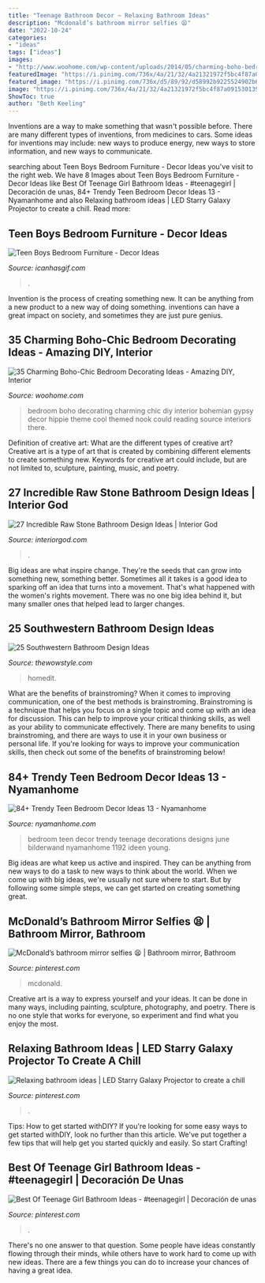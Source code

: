 ```yaml
---
title: "Teenage Bathroom Decor ~ Relaxing Bathroom Ideas"
description: "Mcdonald’s bathroom mirror selfies 😫"
date: "2022-10-24"
categories:
- "ideas"
tags: ["ideas"]
images:
- "http://www.woohome.com/wp-content/uploads/2014/05/charming-boho-bedroom-ideas-17.jpg"
featuredImage: "https://i.pinimg.com/736x/4a/21/32/4a21321972f5bc4f87a091530139d6f6.jpg"
featured_image: "https://i.pinimg.com/736x/d5/89/92/d58992b9225524902b6315c7ed581eb3.jpg"
image: "https://i.pinimg.com/736x/4a/21/32/4a21321972f5bc4f87a091530139d6f6.jpg"
ShowToc: true
author: "Beth Keeling"
---
```



Inventions are a way to make something that wasn't possible before. There are many different types of inventions, from medicines to cars. Some ideas for inventions may include: new ways to produce energy, new ways to store information, and new ways to communicate.

	

		
searching about Teen Boys Bedroom Furniture - Decor Ideas you've visit to the right web. We have 8 Images about Teen Boys Bedroom Furniture - Decor Ideas like Best Of Teenage Girl Bathroom Ideas - #teenagegirl | Decoración de unas, 84+ Trendy Teen Bedroom Decor Ideas 13 - Nyamanhome and also Relaxing bathroom ideas | LED Starry Galaxy Projector to create a chill. Read more:
		
    
## Teen Boys Bedroom Furniture - Decor Ideas

<img loading=lazy src="https://www.icanhasgif.com/wp-content/uploads/2015/04/Teen-Boys-Bedroom-Furniture.jpg" onerror="this.onerror=null;this.src='https://tse1.mm.bing.net/th?id=OIP.iohz2f1pJy_fs32pHOYf-wHaHa&amp;pid=15.1';" alt="Teen Boys Bedroom Furniture - Decor Ideas">

_Source: icanhasgif.com_

>. 

	

Invention is the process of creating something new. It can be anything from a new product to a new way of doing something. inventions can have a great impact on society, and sometimes they are just pure genius.

    
## 35 Charming Boho-Chic Bedroom Decorating Ideas - Amazing DIY, Interior

<img loading=lazy src="http://www.woohome.com/wp-content/uploads/2014/05/charming-boho-bedroom-ideas-17.jpg" onerror="this.onerror=null;this.src='https://tse1.mm.bing.net/th?id=OIP.kSAerbc3QSANNp70KNbVPAHaJ4&amp;pid=15.1';" alt="35 Charming Boho-Chic Bedroom Decorating Ideas - Amazing DIY, Interior">

_Source: woohome.com_

>bedroom boho decorating charming chic diy interior bohemian gypsy decor hippie theme cool themed nook could reading source interiors there. 

	

Definition of creative art: What are the different types of creative art?
Creative art is a type of art that is created by combining different elements to create something new. Keywords for creative art could include, but are not limited to, sculpture, painting, music, and poetry.

    
## 27 Incredible Raw Stone Bathroom Design Ideas | Interior God

<img loading=lazy src="http://interiorgod.com/wp-content/uploads/2016/05/natural-stone-bathroom-1-683x1024.jpg" onerror="this.onerror=null;this.src='https://tse2.mm.bing.net/th?id=OIP.5ZmzcK147QfO4W9SDF6-zwHaLG&amp;pid=15.1';" alt="27 Incredible Raw Stone Bathroom Design Ideas | Interior God">

_Source: interiorgod.com_

>. 

	

Big ideas are what inspire change. They're the seeds that can grow into something new, something better. Sometimes all it takes is a good idea to sparking off an idea that turns into a movement. That's what happened with the women's rights movement. There was no one big idea behind it, but many smaller ones that helped lead to larger changes.

    
## 25 Southwestern Bathroom Design Ideas

<img loading=lazy src="https://www.thewowstyle.com/wp-content/uploads/2016/07/Stunning-Southwestern-Bathroom-Design.jpg" onerror="this.onerror=null;this.src='https://tse3.mm.bing.net/th?id=OIP.k7HujztLIDzfDQeRK0OurQHaLH&amp;pid=15.1';" alt="25 Southwestern Bathroom Design Ideas">

_Source: thewowstyle.com_

>homedit. 

	

What are the benefits of brainstroming?
When it comes to improving communication, one of the best methods is brainstroming. Brainstroming is a technique that helps you focus on a single topic and come up with an idea for discussion. This can help to improve your critical thinking skills, as well as your ability to communicate effectively. There are many benefits to using brainstroming, and there are ways to use it in your own business or personal life. If you're looking for ways to improve your communication skills, then check out some of the benefits of brainstroming below!

    
## 84+ Trendy Teen Bedroom Decor Ideas 13 - Nyamanhome

<img loading=lazy src="https://i1.wp.com/nyamanhome.com/wp-content/uploads/2020/06/84-Trendy-Teen-Bedroom-Decor-Ideas-13.jpg?fit=1192%2C1585&amp;ssl=1" onerror="this.onerror=null;this.src='https://tse2.mm.bing.net/th?id=OIP.gbSRzs4_3bhLSbegCtSn0QHaJ2&amp;pid=15.1';" alt="84+ Trendy Teen Bedroom Decor Ideas 13 - Nyamanhome">

_Source: nyamanhome.com_

>bedroom teen decor trendy teenage decorations designs june bilderwand nyamanhome 1192 ideen young. 

	

Big ideas are what keep us active and inspired. They can be anything from new ways to do a task to new ways to think about the world. When we come up with big ideas, we're usually not sure where to start. But by following some simple steps, we can get started on creating something great.

    
## McDonald’s Bathroom Mirror Selfies 😫 | Bathroom Mirror, Bathroom

<img loading=lazy src="https://i.pinimg.com/736x/4a/21/32/4a21321972f5bc4f87a091530139d6f6.jpg" onerror="this.onerror=null;this.src='https://tse2.mm.bing.net/th?id=OIP.DOCo5k8UtjdzGT865c7tmwHaNK&amp;pid=15.1';" alt="McDonald’s bathroom mirror selfies 😫 | Bathroom mirror, Bathroom">

_Source: pinterest.com_

>mcdonald. 

	

Creative art is a way to express yourself and your ideas. It can be done in many ways, including painting, sculpture, photography, and poetry. There is no one style that works for everyone, so experiment and find what you enjoy the most.

    
## Relaxing Bathroom Ideas | LED Starry Galaxy Projector To Create A Chill

<img loading=lazy src="https://i.pinimg.com/736x/d5/89/92/d58992b9225524902b6315c7ed581eb3.jpg" onerror="this.onerror=null;this.src='https://tse4.mm.bing.net/th?id=OIP.ROYELHeiZ6eENxS_7I1ZIwHaHa&amp;pid=15.1';" alt="Relaxing bathroom ideas | LED Starry Galaxy Projector to create a chill">

_Source: pinterest.com_

>. 

	

Tips: How to get started withDIY?
If you're looking for some easy ways to get started withDIY, look no further than this article. We've put together a few tips that will help get you started quickly and easily. So start Crafting!

    
## Best Of Teenage Girl Bathroom Ideas - #teenagegirl | Decoración De Unas

<img loading=lazy src="https://i.pinimg.com/736x/77/26/8d/77268ddda2512049cb5c29657ded9de1.jpg" onerror="this.onerror=null;this.src='https://tse4.mm.bing.net/th?id=OIP.1YBsTP0IJa9L3ygWPj_CkAHaLH&amp;pid=15.1';" alt="Best Of Teenage Girl Bathroom Ideas - #teenagegirl | Decoración de unas">

_Source: pinterest.com_

>. 

	

There's no one answer to that question. Some people have ideas constantly flowing through their minds, while others have to work hard to come up with new ideas. There are a few things you can do to increase your chances of having a great idea.

